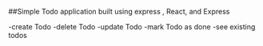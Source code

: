 ##Simple Todo application built using express , React, and Express

-create Todo
-delete Todo
-update Todo
-mark Todo as done
-see existing todos